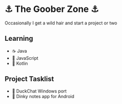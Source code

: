 # ⚓ The Goober Zone ⚓

Occasionally I get a wild hair and start a project or two 

## Learning 

- ☕ Java
- 📜 JavaScript
- 🤖 Kotlin

## Project Tasklist 

- 🦆 DuckChat Windows port
- 🌙 Dinky notes app for Android 

<!---
harborsss/harborss is a ✨ special ✨ repository because its `README.md` (this file) appears on your GitHub profile.
You can click the Preview link to take a look at your changes.
--->
